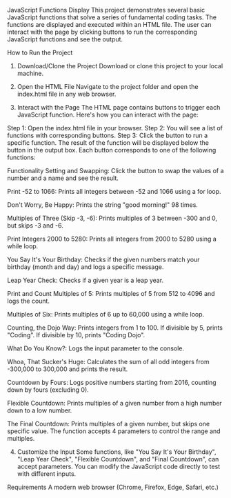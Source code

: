 JavaScript Functions Display
This project demonstrates several basic JavaScript functions that solve a series of fundamental coding tasks. The functions are displayed and executed within an HTML file. The user can interact with the page by clicking buttons to run the corresponding JavaScript functions and see the output.

How to Run the Project
1. Download/Clone the Project
Download or clone this project to your local machine.

2. Open the HTML File
Navigate to the project folder and open the index.html file in any web browser.

3. Interact with the Page
The HTML page contains buttons to trigger each JavaScript function. Here's how you can interact with the page:

Step 1: Open the index.html file in your browser.
Step 2: You will see a list of functions with corresponding buttons.
Step 3: Click the button to run a specific function. The result of the function will be displayed below the button in the output box.
Each button corresponds to one of the following functions:

Functionality
Setting and Swapping:
Click the button to swap the values of a number and a name and see the result.

Print -52 to 1066:
Prints all integers between -52 and 1066 using a for loop.

Don't Worry, Be Happy:
Prints the string "good morning!" 98 times.

Multiples of Three (Skip -3, -6):
Prints multiples of 3 between -300 and 0, but skips -3 and -6.

Print Integers 2000 to 5280:
Prints all integers from 2000 to 5280 using a while loop.

You Say It's Your Birthday:
Checks if the given numbers match your birthday (month and day) and logs a specific message.

Leap Year Check:
Checks if a given year is a leap year.

Print and Count Multiples of 5:
Prints multiples of 5 from 512 to 4096 and logs the count.

Multiples of Six:
Prints multiples of 6 up to 60,000 using a while loop.

Counting, the Dojo Way:
Prints integers from 1 to 100. If divisible by 5, prints "Coding". If divisible by 10, prints "Coding Dojo".

What Do You Know?:
Logs the input parameter to the console.

Whoa, That Sucker's Huge:
Calculates the sum of all odd integers from -300,000 to 300,000 and prints the result.

Countdown by Fours:
Logs positive numbers starting from 2016, counting down by fours (excluding 0).

Flexible Countdown:
Prints multiples of a given number from a high number down to a low number.

The Final Countdown:
Prints multiples of a given number, but skips one specific value. The function accepts 4 parameters to control the range and multiples.

4. Customize the Input
Some functions, like "You Say It's Your Birthday", "Leap Year Check", "Flexible Countdown", and "Final Countdown", can accept parameters. You can modify the JavaScript code directly to test with different inputs.

Requirements
A modern web browser (Chrome, Firefox, Edge, Safari, etc.)